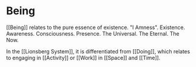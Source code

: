 # Being
[[Being]] relates to the pure essence of existence. "I Amness". Existence. Awareness. Consciousness. Presence. The Universal. The Eternal. The Now. 

In the [[Lionsberg System]], it is differentiated from [[Doing]], which relates to engaging in [[Activity]] or [[Work]] in [[Space]] and [[Time]]. 
